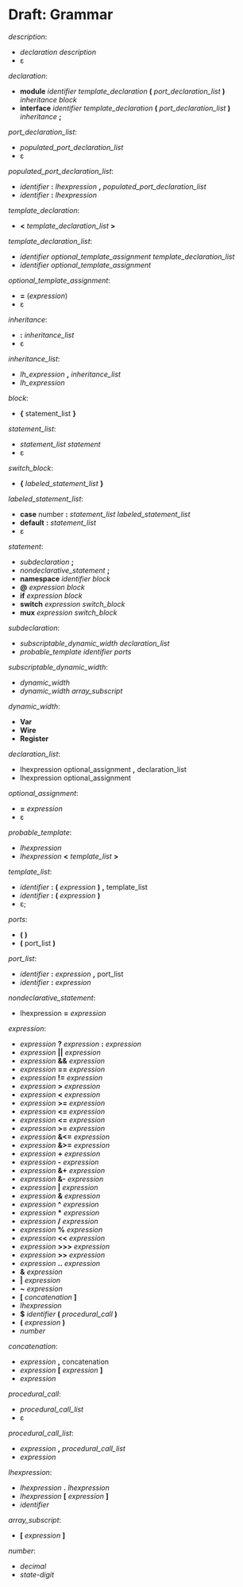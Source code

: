 # Draft: Grammar

*description*:
* *declaration* *description*
* ε

*declaration*:
* **module** *identifier* *template_declaration* **(** *port_declaration_list* **)** *inheritance* *block*
* **interface** *identifier* *template_declaration* **(** *port_declaration_list* **)** *inheritance* **;**

*port_declaration_list*:
* *populated_port_declaration_list*
* ε

*populated_port_declaration_list*:
* *identifier* **:** *lhexpression* **,** *populated_port_declaration_list*
* *identifier* **:** *lhexpression*

*template_declaration*:
* **<** *template_declaration_list* **>**

*template_declaration_list*:
* *identifier* *optional_template_assignment* *template_declaration_list*
* *identifier* *optional_template_assignment*

*optional_template_assignment*:
* **=** (*expression*)
* ε


*inheritance*:
* **:** *inheritance_list*
* ε

*inheritance_list*:
* *lh_expression* **,** *inheritance_list*
* *lh_expression*

*block*:
* **{** statement_list **}**

*statement_list*:
* *statement_list* *statement*
* ε

*switch_block*:
* **{** *labeled_statement_list* **}**

*labeled_statement_list*:
* **case** number **:** *statement_list* *labeled_statement_list*
* **default** **:** *statement_list*
* ε

*statement*:
* *subdeclaration* **;**
* *nondeclarative_statement* **;**
* **namespace** *identifier* *block*
* **@** *expression* *block*
* **if** *expression* *block*
* **switch** *expression* *switch_block*
* **mux** *expression* *switch_block*

*subdeclaration*:
* *subscriptable_dynamic_width* *declaration_list*
* *probable_template* *identifier* *ports*

*subscriptable_dynamic_width*:
* *dynamic_width*
* *dynamic_width* *array_subscript*

*dynamic_width*:
* **Var**
* **Wire** 
* **Register**

*declaration_list*:
* lhexpression optional_assignment **,** declaration_list
* lhexpression optional_assignment

*optional_assignment*:
* **=** *expression*
* ε

*probable_template*:
* *lhexpression*
* *lhexpression* **<** *template_list* **>**

*template_list*:
* *identifier* **:** **(** *expression* **)** **,** template_list
* *identifier* **:** **(** *expression* **)**
* ε;

*ports*:
* **(** **)**
* **(** port_list **)**

*port_list*:
* *identifier* **:** *expression* **,** port_list
* *identifier* **:** *expression*

*nondeclarative_statement*:
* lhexpression **=** *expression*

*expression*:
* *expression* **?** *expression* **:** *expression*
* *expression* **||** *expression*
* *expression* **&&** *expression*
* *expression* **==** *expression*
* *expression* **!=** *expression*
* *expression* **>** *expression*
* *expression* **<** *expression*
* *expression* **>=** *expression*
* *expression* **<=** *expression*
* *expression* **<=** *expression*
* *expression* **>=** *expression*
* *expression* **&<=** *expression*
* *expression* **&>=** *expression*
* *expression* **+** *expression*
* *expression* **-** *expression*
* *expression* **&+** *expression*
* *expression* **&-** *expression*
* *expression* **|** *expression*
* *expression* **&** *expression*
* *expression* **^** *expression*
* *expression* **\*** *expression*
* *expression* **/** *expression*
* *expression* **%** *expression*
* *expression* **<<** *expression*
* *expression* **>>>** *expression*
* *expression* **>>** *expression*
* *expression* **..** *expression*
* **&** *expression*
* **|** *expression*
* **~** *expression*
* **[** *concatenation* **]**
* *lhexpression*
* **$** *identifier* **(** *procedural_call* **)**
* **(** *expression* **)**
* *number*

*concatenation*:
* *expression* **,** concatenation
* *expression* **[** *expression* **]**
* *expression*


*procedural_call*:
* *procedural_call_list*
* ε

*procedural_call_list*:
* *expression* **,** *procedural_call_list*
* *expression*


*lhexpression*:
* *lhexpression* **.** *lhexpression*
* *lhexpression* **[** *expression* **]**
* *identifier*

*array_subscript*:
* **[** *expression* **]**


*number*:
* *decimal*
* *state-digit*
